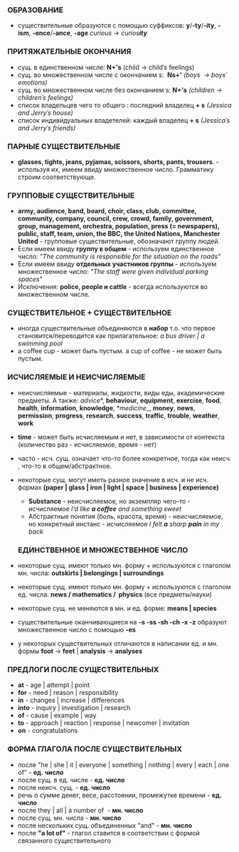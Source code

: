 ### ОБРАЗОВАНИЕ
* существительные образуются с помощью суффиксов: **y**/**-ty**/**-ity**, **-ism**, **-ence**/**-ance**, **-age**
	*curious* -> *curios**ity***
### ПРИТЯЖАТЕЛЬНЫЕ ОКОНЧАНИЯ
- сущ. в единственном числе: **N+'s** (child -> childˈs feelings)
- сущ. вo множественном числе с окончанием s:  **Ns+'** *(boys  -> boysˈ emotions)*
- сущ. вo множественном числе без окончанием s: **N+'s** *(children -> childrenˈs feelings)*
- список владельцев чего то общего : последний владелец **+ s** *(Jessica and Jerryˈs house)*
- список индивидуальных владетелей: каждый владелец **+ s** *(Jessicaˈs and Jerryˈs friends)*

### ПАРНЫЕ СУЩЕСТВИТЕЛЬНЫЕ
- **glasses, tights, jeans, pyjamas, scissors, shorts, pants, trousers**. - используя их, имеем ввиду множественное число. Грамматику строим соответствующе.

### ГРУППОВЫЕ СУЩЕСТВИТЕЛЬНЫЕ
- **army, audience, band, board, choir, class, club, committee, community, company, council, crew, crowd, family, government, group, management, orchestra, population, press (= newspapers), public, staff, team, union, the BBC, the United Nations, Manchester United** - групповые существительные, обозначают группу людей.
- Если имеем ввиду **группу в общем** - используем единственное число: *"The community is responsible for the situation on the roads"*
- Если имеем ввиду **отдельных участников группы** - используем множественное число: *"The staff were given individual parking spaces"*
- Исключения: **police, people и cattle** - всегда используются во множественном числе.

### СУЩЕСТВИТЕЛЬНОЕ + СУЩЕСТВИТЕЛЬНОЕ
- иногда существительные объединяются в **набор** т.о. что первое становится/переводится как прилагательное: *a bus driver | a swimming pool*
- a coffee cup - может быть пустым. a cup of coffee - не может быть пустым.

### ИСЧИСЛЯЕМЫЕ И НЕИСЧИСЛЯЕМЫЕ
* неисчисляемые - материалы, жидкости, виды еды, академические предметы. А также: *advice**, **behaviour**, **equipment**, **exercise**, **food**, **health**, **information**, **knowledge**, **medicine*_, **money**, **news**, **permission**, **progress**, **research**, **success**, **traffic**, **trouble**, **weather**, **work**
- **time** - может быть исчисляемым и нет, в зависимости от контекста (количество раз - исчисляемое, время - нет)
- часто - исч. сущ. означает что-то более конкретное, тогда как неисч. , что-то в общем/абстрактное.
- некоторые сущ. могут иметь разное значение в исч. и не исч. формах **(paper | glass | iron | light | space | business | experience)**
	- **Substance** - неисчисляемое, но экземпляр чего-то - исчисляемое
		*I’d like **a coffee** and something sweet*
	* Абстрактные понятия (боль, красота, время) - неисчисляемое, но конкретный инстанс - исчисляемое
		*I felt **a** sharp **pain** in my back*


  ### ЕДИНСТВЕННОЕ И МНОЖЕСТВЕННОЕ ЧИСЛО
- некоторые сущ. имеют только мн. форму + используются с глаголом мн. числа: **outskirts | belongings | surroundings**
- некоторые сущ. имеют только мн. форму + используются с глаголом ед. числа: **news / mathematics /  physics** (все предметы/науки)
- некоторые сущ. не меняются в мн. и ед. форме: **means | species**
- существительные оканчивающиеся на **-s -ss -sh -ch -x -z** образуют множественное число с помощью **-es**
- у некоторых существительных отличаются в написании ед. и мн. формы **foot** -> **feet** | **analysis** -> **analyses**

### ПРЕДЛОГИ ПОСЛЕ СУЩЕСТВИТЕЛЬНЫХ
- **at** - age | attempt | point
- **for** - need | reason | responsibility
- **in** - changes | increase | differences
- **into** - inquiry | investigation | research
- **of** - cause | example | way
- **to** - approach | reaction | response | newcomer | invitation
- **on** - congratulations

### ФОРМА ГЛАГОЛА ПОСЛЕ СУЩЕСТВИТЕЛЬНЫХ
- после "he | she | it | everyone | something | nothing | every | each | one of" - **ед. число**
- после сущ. в ед. числе - **ед. число**
- после неисч. сущ. - **ед. число**
- речь о сумме денег, весе, расстоянии, промежутке времени - **ед. число**
- после they | all | a number of  - **мн. число**
- после сущ. мн. числа - **мн. число**
- после нескольких сущ. объединенных "and" - **мн. число**
- после **"a lot of"** - глагол ставится в соответствии с формой связанного существительного
